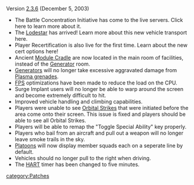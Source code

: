 Version [2.3.6](2.md.3.6 "wikilink") (December 5, 2003)

- The Battle Concentration Initiative has come to the live servers.
  Click here to learn more about it.
- The [Lodestar](Lodestar.md "wikilink") has arrived! Learn more about
  this new vehicle transport here.
- Player Recertification is also live for the first time. Learn about
  the new cert options here!
- Ancient [Module Cradle](Module_Cradle.md "wikilink") are now located in
  the main room of facilities, instead of the
  [Generator](Generator.md "wikilink") room.
- [Generators](Generator.md "wikilink") will no longer take excessive
  aggravated damage from [Plasma grenades](Plasma_grenade.md "wikilink").
- [FPS](FPS.md "wikilink") optimizations have been made to reduce the
  load on the CPU.
- Surge Implant users will no longer be able to warp around the screen
  and become extremely difficult to hit.
- Improved vehicle handling and climbing capabilities.
- Players were unable to see [Orbital
  Strikes](Orbital_Strike.md "wikilink") that were initiated before the
  area come onto their screen. This issue is fixed and players should
  be able to see all Orbital Strikes.
- Players will be able to remap the "Toggle Special Ability" key
  properly.
- Players who bail from an aircraft and pull out a weapon will no
  longer leave smoke trails in the sky.
- [Platoons](Platoon.md "wikilink") will now display member squads each
  on a seperate line by default.
- Vehicles should no longer pull to the right when driving.
- The [HART](HART.md "wikilink") timer has been changed to five minutes.

[category:Patches](category:Patches.md "wikilink")
